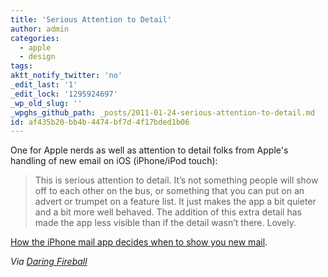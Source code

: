 ```yaml
---
title: 'Serious Attention to Detail'
author: admin
categories:
  - apple
  - design
tags: 
aktt_notify_twitter: 'no'
_edit_last: '1'
_edit_lock: '1295924697'
_wp_old_slug: ''
_wpghs_github_path: _posts/2011-01-24-serious-attention-to-detail.md
id: af435b20-bb4b-4474-bf7d-4f17bded1b06
---
```

<p>One for Apple nerds as well as attention to detail folks from Apple's handling of new email on iOS (iPhone/iPod touch):</p>
<blockquote><p>This is serious attention to detail. It’s not something people will show off to each other on the bus, or something that you can put on an advert or trumpet on a feature list. It just makes the app a bit quieter and a bit more well behaved. The addition of this extra detail has made the app less visible than if the detail wasn’t there. Lovely.</p></blockquote>
<p><a href="http://theinvisibl.com/2011/01/24/iphonemail/">How the iPhone mail app decides when to show you new mail</a>.</p>
<p><em>Via <a href="http://daringfireball.net/linked/2011/01/24/ios-mail-new-messages">Daring Fireball</a></em></p>
